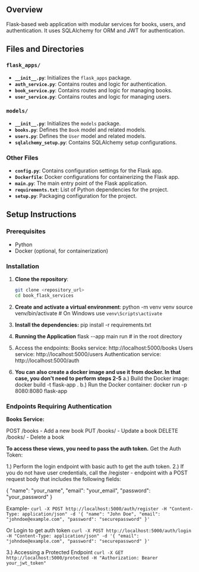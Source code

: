 ## Overview

Flask-based web application with modular services for books, users, and authentication. It uses SQLAlchemy for ORM and JWT for authentication.


## Files and Directories

### `flask_apps/`

- **`__init__.py`**: Initializes the `flask_apps` package.
- **`auth_service.py`**: Contains routes and logic for authentication.
- **`book_service.py`**: Contains routes and logic for managing books.
- **`user_service.py`**: Contains routes and logic for managing users.

### `models/`

- **`__init__.py`**: Initializes the `models` package.
- **`books.py`**: Defines the `Book` model and related models.
- **`users.py`**: Defines the `User` model and related models.
- **`sqlalchemy_setup.py`**: Contains SQLAlchemy setup configurations.

### Other Files

- **`config.py`**: Contains configuration settings for the Flask app.
- **`Dockerfile`**: Docker configurations for containerizing the Flask app.
- **`main.py`**: The main entry point of the Flask application.
- **`requirements.txt`**: List of Python dependencies for the project.
- **`setup.py`**: Packaging configuration for the project.

## Setup Instructions

### Prerequisites

- Python
- Docker (optional, for containerization)

### Installation

1. **Clone the repository**:
   ```sh
   git clone <repository_url>
   cd book_flask_services

2. **Create and activate a virtual environment**:
  python -m venv venv
  source venv/bin/activate  # On Windows use `venv\Scripts\activate`

3. **Install the dependencies:**
  pip install -r requirements.txt

4. **Running the Application**
  flask --app main run  # in the root directory

5. Access the endpoints:
  Books service: http://localhost:5000/books
  Users service: http://localhost:5000/users
  Authentication service: http://localhost:5000/auth

6. **You can also create a docker image and use it from docker. In that case, you don't need to perform steps 2-5**
   a.) Build the Docker image:
     docker build -t flask-app .
   b.) Run the Docker container:
     docker run -p 8080:8080 flask-app

### Endpoints Requiring Authentication
**Books Service:**

POST /books - Add a new book
PUT /books/<id> - Update a book
DELETE /books/<id> - Delete a book

**To access these views, you need to pass the auth token.**
Get the Auth Token:

1.) Perform the login endpoint with basic auth to get the auth token.
2.) If you do not have user credentials, call the /register - endpoint with a POST request body that includes the following fields:

   {
     "name": "your_name",
     "email": "your_email",
     "password": "your_password"
   }

Example-
`curl -X POST http://localhost:5000/auth/register -H "Content-Type: application/json" -d '{
  "name": "John Doe",
  "email": "johndoe@example.com",
  "password": "securepassword"
}'`

Or Login to get auth token
`curl -X POST http://localhost:5000/auth/login -H "Content-Type: application/json" -d '{
  "email": "johndoe@example.com",
  "password": "securepassword"
}'`

3.) Accessing a Protected Endpoint
`curl -X GET http://localhost:5000/protected -H "Authorization: Bearer your_jwt_token"`
